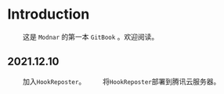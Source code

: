 # Introduction

&#160; &#160; &#160; &#160; 这是 `Modnar` 的第一本 `GitBook` 。欢迎阅读。

## 2021.12.10

&#160; &#160; &#160; &#160; 加入`HookReposter`。
&#160; &#160; &#160; &#160; 将`HookReposter`部署到腾讯云服务器。

